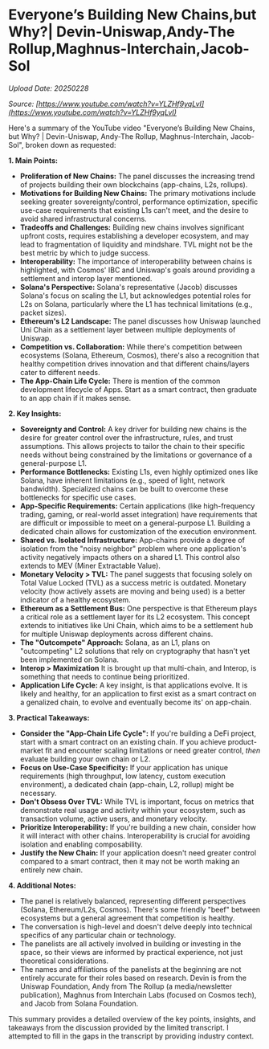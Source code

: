 # Everyone’s Building New Chains,but Why?| Devin-Uniswap,Andy-The Rollup,Maghnus-Interchain,Jacob-Sol

*Upload Date: 20250228*

*Source: [https://www.youtube.com/watch?v=YLZHf9yqLvI](https://www.youtube.com/watch?v=YLZHf9yqLvI)*

Here's a summary of the YouTube video "Everyone’s Building New Chains, but Why? | Devin-Uniswap, Andy-The Rollup, Maghnus-Interchain, Jacob-Sol", broken down as requested:

**1. Main Points:**

*   **Proliferation of New Chains:**  The panel discusses the increasing trend of projects building their own blockchains (app-chains, L2s, rollups).
*   **Motivations for Building New Chains:** The primary motivations include seeking greater sovereignty/control, performance optimization, specific use-case requirements that existing L1s can't meet, and the desire to avoid shared infrastructural concerns.
*   **Tradeoffs and Challenges:**  Building new chains involves significant upfront costs, requires establishing a developer ecosystem, and may lead to fragmentation of liquidity and mindshare.  TVL might not be the best metric by which to judge success.
*   **Interoperability:** The importance of interoperability between chains is highlighted, with Cosmos' IBC and Uniswap's goals around providing a settlement and interop layer mentioned.
*   **Solana's Perspective:** Solana's representative (Jacob) discusses Solana's focus on scaling the L1, but acknowledges potential roles for L2s on Solana, particularly where the L1 has technical limitations (e.g., packet sizes).
*   **Ethereum's L2 Landscape:**  The panel discusses how Uniswap launched Uni Chain as a settlement layer between multiple deployments of Uniswap.
*   **Competition vs. Collaboration:** While there's competition between ecosystems (Solana, Ethereum, Cosmos), there's also a recognition that healthy competition drives innovation and that different chains/layers cater to different needs.
* **The App-Chain Life Cycle:** There is mention of the common development lifecycle of Apps. Start as a smart contract, then graduate to an app chain if it makes sense.

**2. Key Insights:**

*   **Sovereignty and Control:**  A key driver for building new chains is the desire for greater control over the infrastructure, rules, and trust assumptions.  This allows projects to tailor the chain to their specific needs without being constrained by the limitations or governance of a general-purpose L1.
*   **Performance Bottlenecks:** Existing L1s, even highly optimized ones like Solana, have inherent limitations (e.g., speed of light, network bandwidth).  Specialized chains can be built to overcome these bottlenecks for specific use cases.
*   **App-Specific Requirements:**  Certain applications (like high-frequency trading, gaming, or real-world asset integration) have requirements that are difficult or impossible to meet on a general-purpose L1.  Building a dedicated chain allows for customization of the execution environment.
*   **Shared vs. Isolated Infrastructure:**  App-chains provide a degree of isolation from the "noisy neighbor" problem where one application's activity negatively impacts others on a shared L1.  This control also extends to MEV (Miner Extractable Value).
*   **Monetary Velocity > TVL:**  The panel suggests that focusing solely on Total Value Locked (TVL) as a success metric is outdated.  Monetary velocity (how actively assets are moving and being used) is a better indicator of a healthy ecosystem.
*   **Ethereum as a Settlement Bus:** One perspective is that Ethereum plays a critical role as a settlement layer for its L2 ecosystem.  This concept extends to initiatives like Uni Chain, which aims to be a settlement hub for multiple Uniswap deployments across different chains.
* **The "Outcompete" Approach:** Solana, as an L1, plans on "outcompeting" L2 solutions that rely on cryptography that hasn't yet been implemented on Solana.
* **Interop > Maximization** It is brought up that multi-chain, and Interop, is something that needs to continue being prioritized.
* **Application Life Cycle:** A key insight, is that applications evolve. It is likely and healthy, for an application to first exist as a smart contract on a genalized chain, to evolve and eventually become its' on app-chain.

**3. Practical Takeaways:**

*   **Consider the "App-Chain Life Cycle":** If you're building a DeFi project, start with a smart contract on an existing chain. If you achieve product-market fit and encounter scaling limitations or need greater control, *then* evaluate building your own chain or L2.
*   **Focus on Use-Case Specificity:** If your application has unique requirements (high throughput, low latency, custom execution environment), a dedicated chain (app-chain, L2, rollup) might be necessary.
*   **Don't Obsess Over TVL:**  While TVL is important, focus on metrics that demonstrate real usage and activity within your ecosystem, such as transaction volume, active users, and monetary velocity.
*   **Prioritize Interoperability:**  If you're building a new chain, consider how it will interact with other chains. Interoperability is crucial for avoiding isolation and enabling composability.
*    **Justify the New Chain:** If your application doesn't need greater control compared to a smart contract, then it may not be worth making an entirely new chain.

**4. Additional Notes:**

*   The panel is relatively balanced, representing different perspectives (Solana, Ethereum/L2s, Cosmos).  There's some friendly "beef" between ecosystems but a general agreement that competition is healthy.
*   The conversation is high-level and doesn't delve deeply into technical specifics of any particular chain or technology.
*   The panelists are all actively involved in building or investing in the space, so their views are informed by practical experience, not just theoretical considerations.
* The names and affiliations of the panelists at the beginning are not entirely accurate for their roles based on research. Devin is from the Uniswap Foundation, Andy from The Rollup (a media/newsletter publication), Maghnus from Interchain Labs (focused on Cosmos tech), and Jacob from Solana Foundation.

This summary provides a detailed overview of the key points, insights, and takeaways from the discussion provided by the limited transcript. I attempted to fill in the gaps in the transcript by providing industry context.